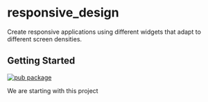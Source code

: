 # responsive_design

Create responsive applications using different widgets that adapt to different screen densities.

## Getting Started
[![pub package](https://img.shields.io/pub/v/firebase_core.svg)](https://pub.dev/packages/responsive_design)

We are starting with this project